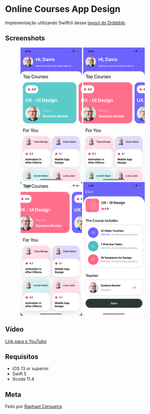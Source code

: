 # Online Courses App Design
Implementação utilizando SwiftUI desse [layout do Dribbble](https://dribbble.com/shots/13933354-Online-Courses-App-Design).

## Screenshots
<p align="center">
  <img src="/Screenshots/1.png" width="200">
  <img src="/Screenshots/2.png" width="200">
  <img src="/Screenshots/3.png" width="200">
  <img src="/Screenshots/4.png" width="200">
</p>

## Vídeo
[Link para o YouTube](https://youtu.be/PFI9XqykSw0)

## Requisitos
- iOS 13 or superior
- Swift 5
- Xcode 11.4

## Meta
Feito por [Raphael Cerqueira](https://www.linkedin.com/in/rphlfc/)
